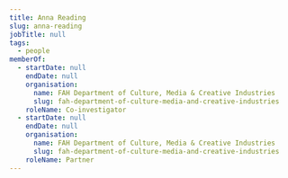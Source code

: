 ```yaml
---
title: Anna Reading
slug: anna-reading
jobTitle: null
tags:
  - people
memberOf:
  - startDate: null
    endDate: null
    organisation:
      name: FAH Department of Culture, Media & Creative Industries
      slug: fah-department-of-culture-media-and-creative-industries
    roleName: Co-investigator
  - startDate: null
    endDate: null
    organisation:
      name: FAH Department of Culture, Media & Creative Industries
      slug: fah-department-of-culture-media-and-creative-industries
    roleName: Partner
---
```

